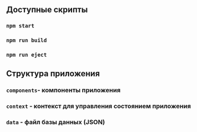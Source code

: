 ## Доступные скрипты

### `npm start`

### `npm run build`

### `npm run eject`


## Структура приложения

### `components`- компоненты приложения 

### `context` - контекст для управления состоянием приложения

### `data` - файл базы данных (JSON)